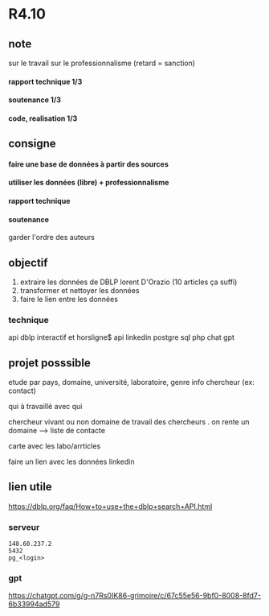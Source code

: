 # R4.10

## note
sur le travail
sur le professionnalisme (retard = sanction)
#### rapport technique 1/3
#### soutenance 1/3
#### code, realisation 1/3

## consigne 
#### faire une base de données à partir des sources 
#### utiliser les données (libre) + professionnalisme 

#### rapport technique 
#### soutenance

garder l'ordre des auteurs



## objectif
1. extraire les données de DBLP lorent D'Orazio (10 articles ça suffi)
2. transformer et nettoyer les données
3. faire le lien entre les données



### technique
api dblp
interactif et horsligne$
api linkedin
postgre sql
php
chat gpt


## projet posssible 

etude par pays, domaine, université, laboratoire, genre
info chercheur (ex: contact)

qui à travaillé avec qui

chercheur vivant ou non
domaine de travail des chercheurs
. on rente un domaine --> liste de contacte

carte avec les labo/arrticles

faire un lien avec les données linkedin




## lien utile
https://dblp.org/faq/How+to+use+the+dblp+search+API.html


### serveur
    148.60.237.2
    5432
    pg_<login>

### gpt
    
https://chatgpt.com/g/g-n7Rs0IK86-grimoire/c/67c55e56-9bf0-8008-8fd7-6b33994ad579